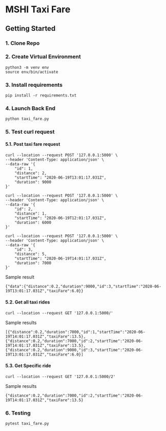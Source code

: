 # MSHI Taxi Fare

## Getting Started

### 1. Clone Repo

### 2. Create Virtual Environment

```
python3 -m venv env
source env/bin/activate
```

### 3. Install requirements

```
pip install -r requirements.txt
```

### 4. Launch Back End

```
python taxi_fare.py
```

### 5. Test curl request

#### 5.1. Post taxi fare request 

```
curl --location --request POST '127.0.0.1:5000' \
--header 'Content-Type: application/json' \
--data-raw '{
    "id": 1,
    "distance": 2,
    "startTime": "2020-06-19T13:01:17.031Z",
    "duration": 9000
}'

curl --location --request POST '127.0.0.1:5000' \
--header 'Content-Type: application/json' \
--data-raw '{
    "id": 2,
    "distance": 1,
    "startTime": "2020-06-19T12:01:17.031Z",
    "duration": 6000
}'

curl --location --request POST '127.0.0.1:5000' \
--header 'Content-Type: application/json' \
--data-raw '{
    "id": 3,
    "distance": 5,
    "startTime": "2020-06-19T14:01:17.031Z",
    "duration": 7000
}'
```

Sample result
```
{"data":{"distance":0.2,"duration":9000,"id":3,"startTime":"2020-06-19T13:01:17.031Z","taxiFare":6.0}}
```

#### 5.2. Get all taxi rides
```
curl --location --request GET '127.0.0.1:5000/'
```

Sample results
```
[{"distance":0.2,"duration":7000,"id":1,"startTime":"2020-06-19T14:01:17.031Z","taxiFare":13.5},{"distance":0.2,"duration":7000,"id":2,"startTime":"2020-06-19T14:01:17.031Z","taxiFare":13.5},{"distance":0.2,"duration":9000,"id":3,"startTime":"2020-06-19T13:01:17.031Z","taxiFare":6.0}]
```

#### 5.3. Get Specific ride

```
curl --location --request GET '127.0.0.1:5000/2'
```

Sample results
```
{"distance":0.2,"duration":7000,"id":2,"startTime":"2020-06-19T14:01:17.031Z","taxiFare":13.5}
```

### 6. Testing

```
pytest taxi_fare.py
```